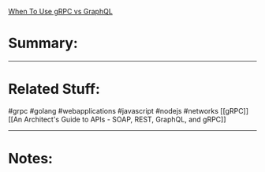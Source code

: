 [When To Use gRPC vs GraphQL](https://stackoverflow.blog/2022/11/28/when-to-use-grpc-vs-graphql/)

# Summary:
---
# Related Stuff:
#grpc
#golang 
#webapplications 
#javascript 
#nodejs 
#networks 
[[gRPC]]
[[An Architect's Guide to APIs - SOAP, REST, GraphQL, and gRPC]]

---
# Notes: